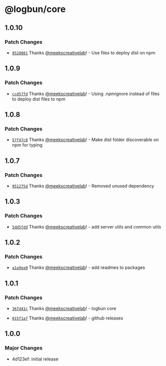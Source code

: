 # @logbun/core

## 1.0.10

### Patch Changes

- [`9528081`](https://github.com/logbun/logbun/commit/95280815d71ff5ab23bd9575be3fd4a330e32837) Thanks [@meekscreativelab](https://github.com/meekscreativelab)! - Use files to deploy dist on npm

## 1.0.9

### Patch Changes

- [`ccd57fd`](https://github.com/logbun/logbun/commit/ccd57fd7300fb55917f511fb20add86777d90793) Thanks [@meekscreativelab](https://github.com/meekscreativelab)! - Using .npmignore instead of files to deploy dist files to npm

## 1.0.8

### Patch Changes

- [`57f47c8`](https://github.com/logbun/logbun/commit/57f47c8c16f4e9fa5a2c2f4753bbbbcc8fdc570e) Thanks [@meekscreativelab](https://github.com/meekscreativelab)! - Make dist folder discoverable on npm for typing

## 1.0.7

### Patch Changes

- [`951275d`](https://github.com/logbun/logbun/commit/951275dce27cf629db91d2edc026ece18a8522e3) Thanks [@meekscreativelab](https://github.com/meekscreativelab)! - Removed unused dependency

## 1.0.3

### Patch Changes

- [`5dd5fdd`](https://github.com/logbun/logbun/commit/5dd5fdd5ba942f658c0def8216e82f873b63f53b) Thanks [@meekscreativelab](https://github.com/meekscreativelab)! - add server utils and common utils

## 1.0.2

### Patch Changes

- [`a1a9ea9`](https://github.com/logbun/logbun/commit/a1a9ea9100e49f7533fa18f1275703b17e0b26e1) Thanks [@meekscreativelab](https://github.com/meekscreativelab)! - add readmes to packages

## 1.0.1

### Patch Changes

- [`367d41c`](https://github.com/logbun/logbun/commit/367d41cc96df2fd6874e98aa811f8d418a85e5ec) Thanks [@meekscreativelab](https://github.com/meekscreativelab)! - logbun core

- [`015f1a7`](https://github.com/logbun/logbun/commit/015f1a75ad9d788efbf4dd6c756aa5f19ff6abd6) Thanks [@meekscreativelab](https://github.com/meekscreativelab)! - github releases

## 1.0.0

### Major Changes

- 4d123ef: initial release
